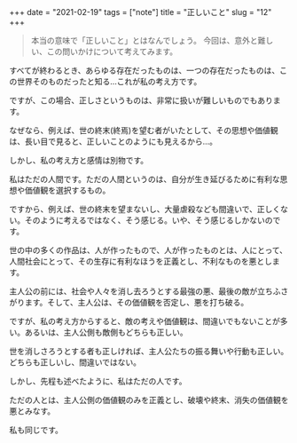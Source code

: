 +++
date = "2021-02-19"
tags = ["note"]
title = "正しいこと"
slug = "12"
+++

> 本当の意味で「正しいこと」とはなんでしょう。
> 今回は、意外と難しい、この問いかけについて考えてみます。

すべてが終わるとき、あらゆる存在だったものは、一つの存在だったものは、この世界そのものだったと知る...これが私の考え方です。

ですが、この場合、正しさというものは、非常に扱いが難しいものでもあります。

なぜなら、例えば、世の終末(終焉)を望む者がいたとして、その思想や価値観は、長い目で見ると、正しいことのようにも見えるから...。

しかし、私の考え方と感情は別物です。

私はただの人間です。ただの人間というのは、自分が生き延びるために有利な思想や価値観を選択するもの。

ですから、例えば、世の終末を望まないし、大量虐殺なども間違いで、正しくない。そのように考えるではなく、そう感じる。いや、そう感じるしかないのです。

世の中の多くの作品は、人が作ったもので、人が作ったものとは、人にとって、人間社会にとって、その生存に有利なほうを正義とし、不利なものを悪とします。

主人公の前には、社会や人々を消し去ろうとする最強の悪、最後の敵が立ちふさがります。そして、主人公は、その価値観を否定し、悪を打ち破る。

ですが、私の考え方からすると、敵の考えや価値観は、間違いでもないことが多い。あるいは、主人公側も敵側もどちらも正しい。

世を消しさろうとする者も正しければ、主人公たちの振る舞いや行動も正しい。どちらも正しいし、間違いではない。

しかし、先程も述べたように、私はただの人です。

ただの人とは、主人公側の価値観のみを正義とし、破壊や終末、消失の価値観を悪とみなす。

私も同じです。

